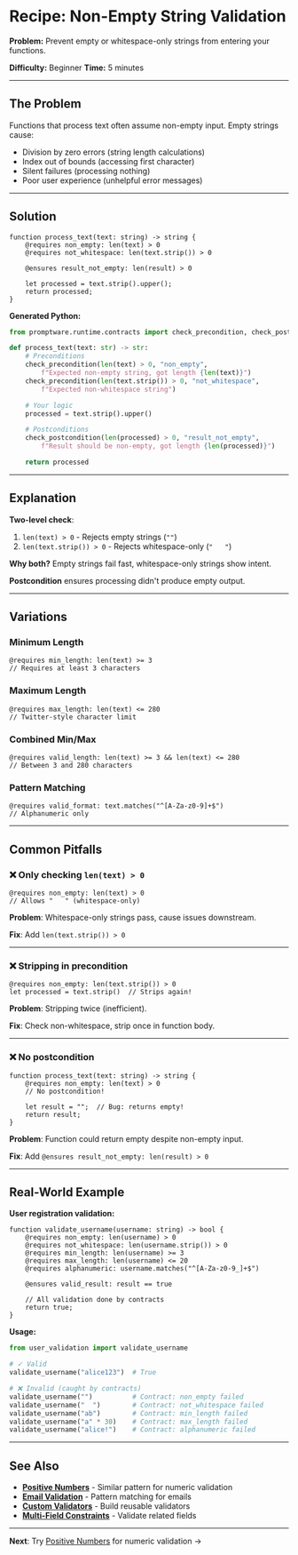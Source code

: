 # Recipe: Non-Empty String Validation

**Problem:** Prevent empty or whitespace-only strings from entering your functions.

**Difficulty:** Beginner
**Time:** 5 minutes

---

## The Problem

Functions that process text often assume non-empty input. Empty strings cause:
- Division by zero errors (string length calculations)
- Index out of bounds (accessing first character)
- Silent failures (processing nothing)
- Poor user experience (unhelpful error messages)

---

## Solution

```al
function process_text(text: string) -> string {
    @requires non_empty: len(text) > 0
    @requires not_whitespace: len(text.strip()) > 0

    @ensures result_not_empty: len(result) > 0

    let processed = text.strip().upper();
    return processed;
}
```

**Generated Python:**
```python
from promptware.runtime.contracts import check_precondition, check_postcondition

def process_text(text: str) -> str:
    # Preconditions
    check_precondition(len(text) > 0, "non_empty",
        f"Expected non-empty string, got length {len(text)}")
    check_precondition(len(text.strip()) > 0, "not_whitespace",
        f"Expected non-whitespace string")

    # Your logic
    processed = text.strip().upper()

    # Postconditions
    check_postcondition(len(processed) > 0, "result_not_empty",
        f"Result should be non-empty, got length {len(processed)}")

    return processed
```

---

## Explanation

**Two-level check**:
1. `len(text) > 0` - Rejects empty strings (`""`)
2. `len(text.strip()) > 0` - Rejects whitespace-only (`"   "`)

**Why both?** Empty strings fail fast, whitespace-only strings show intent.

**Postcondition** ensures processing didn't produce empty output.

---

## Variations

### Minimum Length
```al
@requires min_length: len(text) >= 3
// Requires at least 3 characters
```

### Maximum Length
```al
@requires max_length: len(text) <= 280
// Twitter-style character limit
```

### Combined Min/Max
```al
@requires valid_length: len(text) >= 3 && len(text) <= 280
// Between 3 and 280 characters
```

### Pattern Matching
```al
@requires valid_format: text.matches("^[A-Za-z0-9]+$")
// Alphanumeric only
```

---

## Common Pitfalls

### ❌ Only checking `len(text) > 0`
```al
@requires non_empty: len(text) > 0
// Allows "   " (whitespace-only)
```

**Problem**: Whitespace-only strings pass, cause issues downstream.

**Fix**: Add `len(text.strip()) > 0`

---

### ❌ Stripping in precondition
```al
@requires non_empty: len(text.strip()) > 0
let processed = text.strip()  // Strips again!
```

**Problem**: Stripping twice (inefficient).

**Fix**: Check non-whitespace, strip once in function body.

---

### ❌ No postcondition
```al
function process_text(text: string) -> string {
    @requires non_empty: len(text) > 0
    // No postcondition!

    let result = "";  // Bug: returns empty!
    return result;
}
```

**Problem**: Function could return empty despite non-empty input.

**Fix**: Add `@ensures result_not_empty: len(result) > 0`

---

## Real-World Example

**User registration validation:**
```al
function validate_username(username: string) -> bool {
    @requires non_empty: len(username) > 0
    @requires not_whitespace: len(username.strip()) > 0
    @requires min_length: len(username) >= 3
    @requires max_length: len(username) <= 20
    @requires alphanumeric: username.matches("^[A-Za-z0-9_]+$")

    @ensures valid_result: result == true

    // All validation done by contracts
    return true;
}
```

**Usage:**
```python
from user_validation import validate_username

# ✓ Valid
validate_username("alice123")  # True

# ❌ Invalid (caught by contracts)
validate_username("")          # Contract: non_empty failed
validate_username("  ")        # Contract: not_whitespace failed
validate_username("ab")        # Contract: min_length failed
validate_username("a" * 30)    # Contract: max_length failed
validate_username("alice!")    # Contract: alphanumeric failed
```

---

## See Also

- **[Positive Numbers](positive-numbers.md)** - Similar pattern for numeric validation
- **[Email Validation](email-validation.md)** - Pattern matching for emails
- **[Custom Validators](custom-validators.md)** - Build reusable validators
- **[Multi-Field Constraints](multi-field-constraints.md)** - Validate related fields

---

**Next**: Try [Positive Numbers](positive-numbers.md) for numeric validation →
